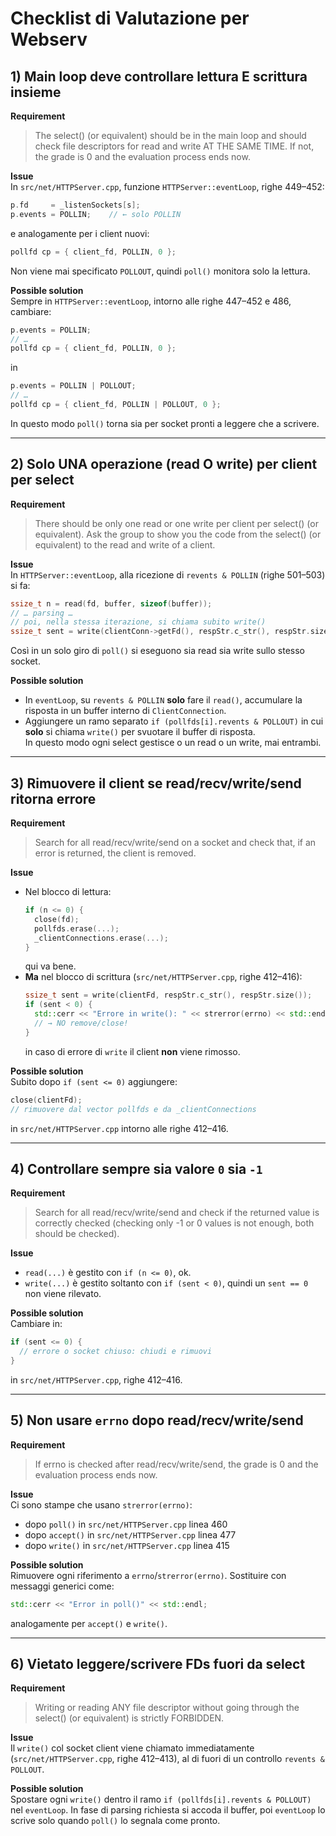 # Checklist di Valutazione per Webserv

## 1) Main loop deve controllare lettura **E** scrittura insieme

**Requirement**  
> The select() (or equivalent) should be in the main loop and should check file descriptors for read and write AT THE SAME TIME. If not, the grade is 0 and the evaluation process ends now.

**Issue**  
In `src/net/HTTPServer.cpp`, funzione `HTTPServer::eventLoop`, righe 449–452:  
```cpp
p.fd     = _listenSockets[s];
p.events = POLLIN;    // ← solo POLLIN
```
e analogamente per i client nuovi:  
```cpp
pollfd cp = { client_fd, POLLIN, 0 };
```
Non viene mai specificato `POLLOUT`, quindi `poll()` monitora solo la lettura.

**Possible solution**  
Sempre in `HTTPServer::eventLoop`, intorno alle righe 447–452 e 486, cambiare:  
```cpp
p.events = POLLIN;
// …
pollfd cp = { client_fd, POLLIN, 0 };
```
in  
```cpp
p.events = POLLIN | POLLOUT;
// …
pollfd cp = { client_fd, POLLIN | POLLOUT, 0 };
```
In questo modo `poll()` torna sia per socket pronti a leggere che a scrivere.

---

## 2) Solo **UNA** operazione (read **O** write) per client per select

**Requirement**  
> There should be only one read or one write per client per select() (or equivalent). Ask the group to show you the code from the select() (or equivalent) to the read and write of a client.

**Issue**  
In `HTTPServer::eventLoop`, alla ricezione di `revents & POLLIN` (righe 501–503) si fa:  
```cpp
ssize_t n = read(fd, buffer, sizeof(buffer));
// … parsing …
// poi, nella stessa iterazione, si chiama subito write()
ssize_t sent = write(clientConn->getFd(), respStr.c_str(), respStr.size());  // righe 412–413
```
Così in un solo giro di `poll()` si eseguono sia read sia write sullo stesso socket.

**Possible solution**  
- In `eventLoop`, su `revents & POLLIN` **solo** fare il `read()`, accumulare la risposta in un buffer interno di `ClientConnection`.  
- Aggiungere un ramo separato `if (pollfds[i].revents & POLLOUT)` in cui **solo** si chiama `write()` per svuotare il buffer di risposta.  
In questo modo ogni select gestisce o un read o un write, mai entrambi.

---

## 3) Rimuovere il client se read/recv/write/send ritorna errore

**Requirement**  
> Search for all read/recv/write/send on a socket and check that, if an error is returned, the client is removed.

**Issue**  
- Nel blocco di lettura:  
  ```cpp
  if (n <= 0) {
    close(fd);
    pollfds.erase(...);
    _clientConnections.erase(...);
  }
  ```  
  qui va bene.  
- **Ma** nel blocco di scrittura (`src/net/HTTPServer.cpp`, righe 412–416):  
  ```cpp
  ssize_t sent = write(clientFd, respStr.c_str(), respStr.size());
  if (sent < 0) {
    std::cerr << "Errore in write(): " << strerror(errno) << std::endl;
    // → NO remove/close!
  }
  ```  
  in caso di errore di `write` il client **non** viene rimosso.

**Possible solution**  
Subito dopo `if (sent <= 0)` aggiungere:  
```cpp
close(clientFd);
// rimuovere dal vector pollfds e da _clientConnections
```  
in `src/net/HTTPServer.cpp` intorno alle righe 412–416.

---

## 4) Controllare sempre sia valore `0` sia `-1`

**Requirement**  
> Search for all read/recv/write/send and check if the returned value is correctly checked (checking only -1 or 0 values is not enough, both should be checked).

**Issue**  
- `read(...)` è gestito con `if (n <= 0)`, ok.  
- `write(...)` è gestito soltanto con `if (sent < 0)`, quindi un `sent == 0` non viene rilevato.

**Possible solution**  
Cambiare in:  
```cpp
if (sent <= 0) {
  // errore o socket chiuso: chiudi e rimuovi
}
```  
in `src/net/HTTPServer.cpp`, righe 412–416.

---

## 5) Non usare `errno` dopo read/recv/write/send

**Requirement**  
> If errno is checked after read/recv/write/send, the grade is 0 and the evaluation process ends now.

**Issue**  
Ci sono stampe che usano `strerror(errno)`:  
- dopo `poll()` in `src/net/HTTPServer.cpp` linea 460  
- dopo `accept()` in `src/net/HTTPServer.cpp` linea 477  
- dopo `write()` in `src/net/HTTPServer.cpp` linea 415

**Possible solution**  
Rimuovere ogni riferimento a `errno`/`strerror(errno)`. Sostituire con messaggi generici come:  
```cpp
std::cerr << "Error in poll()" << std::endl;
```  
analogamente per `accept()` e `write()`.

---

## 6) Vietato leggere/scrivere FDs fuori da select

**Requirement**  
> Writing or reading ANY file descriptor without going through the select() (or equivalent) is strictly FORBIDDEN.

**Issue**  
Il `write()` col socket client viene chiamato immediatamente (`src/net/HTTPServer.cpp`, righe 412–413), al di fuori di un controllo `revents & POLLOUT`.

**Possible solution**  
Spostare ogni `write()` dentro il ramo `if (pollfds[i].revents & POLLOUT)` nel `eventLoop`. In fase di parsing richiesta si accoda il buffer, poi `eventLoop` lo scrive solo quando `poll()` lo segnala come pronto.

